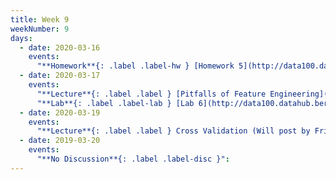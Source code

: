 ```yaml
---
title: Week 9
weekNumber: 9
days:
  - date: 2020-03-16
    events:
      "**Homework**{: .label .label-hw } [Homework 5](http://data100.datahub.berkeley.edu/hub/user-redirect/git-sync?repo=https://github.com/DS-100/sp20&subPath=hw/hw5/) (due Mar. 30)":
  - date: 2020-03-17
    events:
      "**Lecture**{: .label .label } [Pitfalls of Feature Engineering](../resources/assets/lectures/lec17/FeatureEngineeringPitfalls.html), [Pitfalls of Feature Engineering](../resources/assets/lectures/lec16/FeatureEngineering.html) ([code](http://data100.datahub.berkeley.edu/hub/user-redirect/git-sync?repo=https://github.com/DS-100/sp20&subPath=lecture/lec17/)) ([playlist](https://www.youtube.com/playlist?list=PLcK2S75CXo8Msk-bgx59yIgftzr-J7KIX))":
      "**Lab**{: .label .label-lab } [Lab 6](http://data100.datahub.berkeley.edu/hub/user-redirect/git-sync?repo=https://github.com/DS-100/sp20&subPath=lab/lab06/) (due Mar. 30)":
  - date: 2020-03-19
    events:
      "**Lecture**{: .label .label } Cross Validation (Will post by Friday morning)":
  - date: 2019-03-20
    events:
      "**No Discussion**{: .label .label-disc }":
---
```

